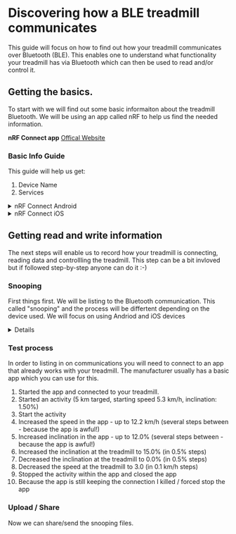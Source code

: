 # Discovering how a BLE treadmill communicates
This guide will focus on how to find out how your treadmill communicates over Bluetooth (BLE). This enables one to understand what functionality your treadmill has via Bluetooth which can then be used to read and/or control it.

## Getting the basics.
To start with we will find out some basic informaiton about the treadmill Bluetooth. We will be using an app called nRF to help us find the needed information.

**nRF Connect app**
<a href="https://www.nordicsemi.com/Products/Development-tools/nrf-connect-for-mobile">Offical Website<a/> 

### Basic Info Guide
This guide will help us get:
1. Device Name
2. Services
<details>
  
  <summary>nRF Connect Android</summary>
  
  1. Install the nRF connect app <br>
  Note: make sure the treadmill is not connected to any devices or apps.<br>
  2. Click `SCAN`. This will scan all the available Bluetooth devices.<br>
  3. Find your treadmill in the list and click `CONNECT`.<br>
  You will now be connected to the treadmill via Bluetooth.<br>
  4. Make sure you are on the the `CLIENT` tab at the top.<br>
  5. 
  
</details>

<details>
  
  <summary>nRF Connect iOS</summary>
  1. Install the nRF connect app <br>
  Note: make sure the treadmill is not connected to any devices or apps.<br>
  2. Click `SCAN`. This will scan all the available Bluetooth devices.<br>
  3. Find your treadmill in the list and click `CONNECT`.<br>
  You will now be connected to the treadmill via Bluetooth.<br>
  4. Make sure you are on the the `CLIENT` tab at the top.<br>
  5. 
  
</details>

## Getting read and write information
The next steps will enable us to record how your treadmill is connecting, reading data and controllling the treadmill. This step can be a bit invloved but if followed step-by-step anyone can do it :-)

### Snooping
First things first. We will be listing to the Bluetooth communication. This called "snooping" and the process will be differtent depending on the device used. We will focus on using Andriod and iOS devices

<details>
  <summary>Android BLE Snooping</summary>
1.  Enable developer mode.<br>
Each manufacturer has their own steps to enable this but a quick Google will get you there.<br>
e.g. <a href="https://www.google.com/search?q=samsung+s22+enable+developer+mode">Google Search Example</a><br>
2.  Go to Settings<br>
3.  Go into developer options<br>
4.  Enable the option Enable Bluetooth HCI snoop log<br>
5.  restart your phone<br>
6.  Next we record some predefined communications. <br>
<a href="https://github.com/AdvancedBLE/Discovering_BLE_Treadmills/blob/main/README.md#test-process">test process</a> <br>
7.  Disable the option Enable Bluetooth HCI snoop log<br>
8.  In Developer Options: Bug report->Full report<br>
9.  Once completed a notification will appear at the top of the device. Click on it, share it via e.g. Discord. <br>
10. This zip file will contain the entire report. In the zip file look for the folder called **FS/Data/Log/bt**. This is the folder contains the raw Bluetooth communication.<br>

  
</details>

### Test process
In order to listing in on communications you will need to connect to an app that already works with your treadmill. The manufacturer usually has a basic app which you can use for this.

1.  Started the app and connected to your treadmill.
2.  Started an activity (5 km targed, starting speed 5.3 km/h, inclination: 1.50%)
3.  Start the activity
4.  Increased the speed in the app - up to 12.2 km/h (several steps between - because the app is awful!)
5.  Increased inclination in the app - up to 12.0% (several steps between - because the app is awful!)
6.  Increased the inclination at the treadmill to 15.0% (in 0.5% steps)
7.  Decreased the inclination at the treadmill to 0.0% (in 0.5% steps)
8.  Decreased the speed at the treadmill to 3.0 (in 0.1 km/h steps)
9.  Stopped the activity within the app and closed the app
10. Because the app is still keeping the connection I killed / forced stop the app

### Upload / Share
Now we can share/send the snooping files. 
